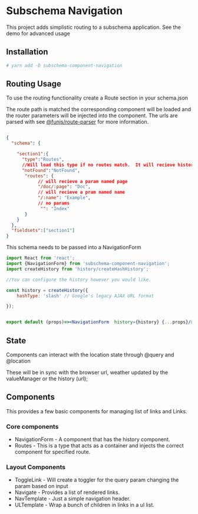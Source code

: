 Subschema Navigation
===
This project adds simplistic routing to a subschema application.
See the demo for advanced usage


## Installation
```sh
# yarn add -D subschema-component-navigation
```

## Routing Usage
To use the routing functionality create a Route section in your schema.json

The route path is matched the corresponding component will be loaded and the 
router parameters will be injected into the component.  The urls are parsed with
see [@funjs/route-parser](https://github.com/fun-js/route-parser) for more information.

```json

{
  "schema": {

    "section1":{
      "type":"Routes",
      //Will load this type if no routes match.  It will recieve histories location object in this case.
      "notFound":"NotFound",
       "routes": {
            // will recieve a param named page
            "/doc/:page": "Doc",
            // will recieve a pram named name
            "/:name": "Example",
            // no params
             "": "Index"
       }
    }
  },
  "fieldsets":["section1"]
}
```
This schema needs to be passed into a NavigationForm

```jsx 
import React from 'react';
import {NavigationForm} from 'subschema-component-navigation';
import createHistory from 'history/createHashHistory';

//You can configure the history however you would like.

const history = createHistory({
    hashType: 'slash' // Google's legacy AJAX URL format

});


export default (props)=><NavigationForm  history={history} {...props}/>


```
## State
Components can interact with the location state through
@query
and
@location

These will be in sync with the browser url, weather updated by the valueManager
or the history (url);


## Components
This provides a few basic components for managing list of links and Links.
### Core components
- NavigationForm - A component that has the history component.  
- Routes - This is a type that acts as a container and injects the correct component for specified route.
### Layout Components
- ToggleLink - Will create a toggler for the query param changing the param based on input
- Navigate - Provides a list of rendered links.   
- NavTemplate - Just a simple navigation header.
- ULTemplate - Wrap a bunch of children in links in a ul list.
